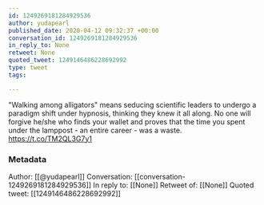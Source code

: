 ```yaml
---
id: 1249269181284929536
author: yudapearl
published_date: 2020-04-12 09:32:37 +00:00
conversation_id: 1249269181284929536
in_reply_to: None
retweet: None
quoted_tweet: 1249146486228692992
type: tweet
tags:

---
```


"Walking among alligators" means seducing scientific leaders to undergo a paradigm shift under hypnosis, thinking  they knew it all along. No one will forgive he/she who finds your wallet and proves that the time you spent under the lamppost - an entire career - was a waste. https://t.co/TM2QL3G7y1

### Metadata

Author: [[@yudapearl]]
Conversation: [[conversation-1249269181284929536]]
In reply to: [[None]]
Retweet of: [[None]]
Quoted tweet: [[1249146486228692992]]
